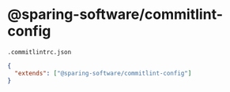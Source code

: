 # @sparing-software/commitlint-config

`.commitlintrc.json`

```json
{
  "extends": ["@sparing-software/commitlint-config"]
}
```
